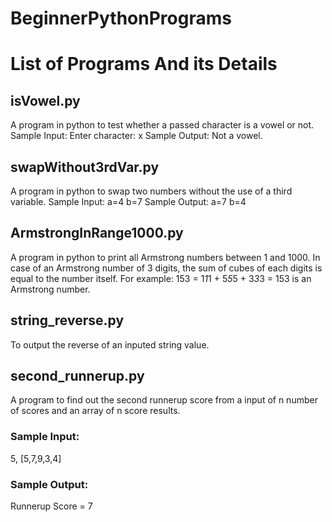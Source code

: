 # BeginnerPythonPrograms
# List of Programs And its Details
## isVowel.py
A program in python to test whether a passed character is a vowel or not.
Sample Input: Enter character: x
Sample Output: Not a vowel.
## swapWithout3rdVar.py
A program in python to swap two numbers without the use of a third variable.
Sample Input: a=4 b=7
Sample Output: a=7 b=4
## ArmstrongInRange1000.py
A program in python to print all Armstrong numbers between 1 and 1000.
In case of an Armstrong number of 3 digits, the sum of cubes of each digits is equal to the number itself.
For example:    153 = 1*1*1 + 5*5*5 + 3*3*3 = 153 is an Armstrong number.
## string_reverse.py
To output the reverse of an inputed string value.
## second_runnerup.py
A program to find out the second runnerup score from a input of n number of scores and an array of n score results.
### Sample Input:
5, [5,7,9,3,4]
### Sample Output:
Runnerup Score = 7
